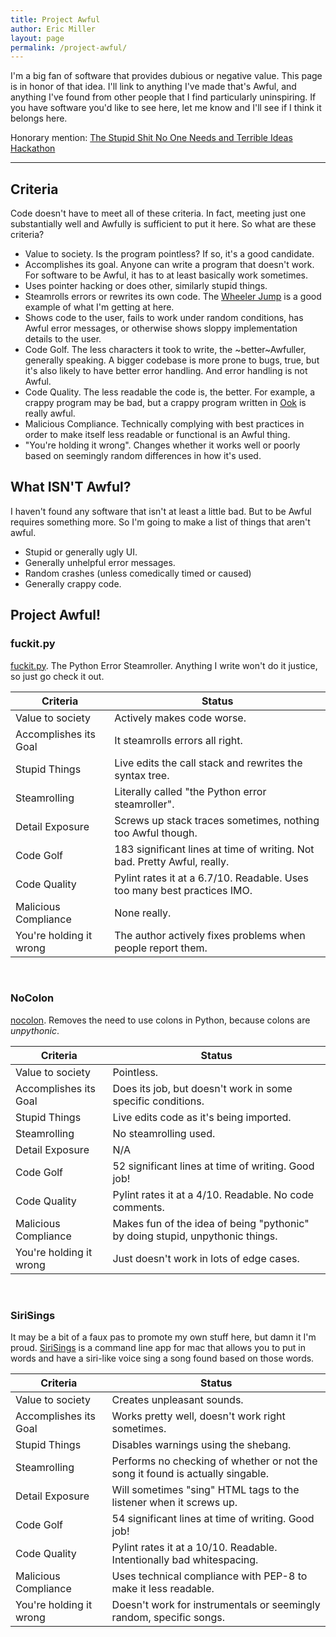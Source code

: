 ```yaml
---
title: Project Awful
author: Eric Miller
layout: page
permalink: /project-awful/
---
```


I'm a big fan of software that provides dubious or negative value. This page is in honor of that
idea. I'll link to anything I've made that's Awful, and anything I've found from other people that
I find particularly uninspiring. If you have software you'd like to see here, let me know and I'll
see if I think it belongs here.

Honorary mention: [The Stupid Shit No One Needs and Terrible Ideas Hackathon](http://www.stupidhackathon.com)

----

## Criteria

Code doesn't have to meet all of these criteria. In fact, meeting just one substantially well and
Awfully is sufficient to put it here. So what are these criteria?

* Value to society. Is the program pointless? If so, it's a good candidate.
* Accomplishes its goal. Anyone can write a program that doesn't work. For software to be Awful, it
has to at least basically work sometimes.
* Uses pointer hacking or does other, similarly stupid things.
* Steamrolls errors or rewrites its own code. The 
[Wheeler Jump](https://www.youtube.com/watch?v=zR8V0lq029c) is a good example of what I'm getting
at here.
* Shows code to the user, fails to work under random conditions, has Awful error messages, or
otherwise shows sloppy implementation details to the user.
* Code Golf. The less characters it took to write, the ~better~Awfuller, generally speaking. A bigger
codebase is more prone to bugs, true, but it's also likely to have better error handling. And error
handling is not Awful.
* Code Quality. The less readable the code is, the better. For example, a crappy program may be
bad, but a crappy program written in [Ook](https://esolangs.org/wiki/Ook!) is really awful.
* Malicious Compliance. Technically complying with best practices in order to make itself less
readable or functional is an Awful thing.
* "You're holding it wrong". Changes whether it works well or poorly based on seemingly random
differences in how it's used.

## What ISN'T Awful?

I haven't found any software that isn't at least a little bad. But to be Awful requires something
more. So I'm going to make a list of things that aren't awful.

* Stupid or generally ugly UI.
* Generally unhelpful error messages.
* Random crashes (unless comedically timed or caused)
* Generally crappy code.

## Project Awful!

### fuckit.py

[fuckit.py](https://github.com/ajalt/fuckitpy). The Python Error Steamroller. Anything I write
won't do it justice, so just go check it out.

| Criteria                | Status                                                                   |
| ----------------------- | ------------------------------------------------------------------------ |
| Value to society        | Actively makes code worse.                                               |
| Accomplishes its Goal   | It steamrolls errors all right.                                          |
| Stupid Things           | Live edits the call stack and rewrites the syntax tree.                  |
| Steamrolling            | Literally called "the Python error steamroller".                         |
| Detail Exposure         | Screws up stack traces sometimes, nothing too Awful though.              |
| Code Golf               | 183 significant lines at time of writing. Not bad. Pretty Awful, really. |
| Code Quality            | Pylint rates it at a 6.7/10. Readable. Uses too many best practices IMO. |
| Malicious Compliance    | None really.                                                             |
| You're holding it wrong | The author actively fixes problems when people report them.              |

&nbsp;

### NoColon

[nocolon](https://github.com/paradoxxxzero/nocolon). Removes the need to use colons in Python,
because colons are *unpythonic*.

| Criteria                | Status                                                                        |
| ----------------------- | ----------------------------------------------------------------------------- |
| Value to society        | Pointless.                                                                    |
| Accomplishes its Goal   | Does its job, but doesn't work in some specific conditions.                   |
| Stupid Things           | Live edits code as it's being imported.                                       |
| Steamrolling            | No steamrolling used.                                                         |
| Detail Exposure         | N/A                                                                           |
| Code Golf               | 52 significant lines at time of writing. Good job!                            |
| Code Quality            | Pylint rates it at a 4/10. Readable. No code comments.                        |
| Malicious Compliance    | Makes fun of the idea of being "pythonic" by doing stupid, unpythonic things. |
| You're holding it wrong | Just doesn't work in lots of edge cases.                                      |

&nbsp;

### SiriSings

It may be a bit of a faux pas to promote my own stuff here, but damn it I'm proud.
[SiriSings](https://github.com/sosheskaz/sirisings) is a command line app for mac that allows you
to put in words and have a siri-like voice sing a song found based on those words.

| Criteria                | Status                                                                         |
| ----------------------- | ------------------------------------------------------------------------------ |
| Value to society        | Creates unpleasant sounds.                                                     |
| Accomplishes its Goal   | Works pretty well, doesn't work right sometimes.                               |
| Stupid Things           | Disables warnings using the shebang.                                           |
| Steamrolling            | Performs no checking of whether or not the song it found is actually singable. |
| Detail Exposure         | Will sometimes "sing" HTML tags to the listener when it screws up.             |
| Code Golf               | 54 significant lines at time of writing. Good job!                             |
| Code Quality            | Pylint rates it at a 10/10. Readable. Intentionally bad whitespacing.          |
| Malicious Compliance    | Uses technical compliance with PEP-8 to make it less readable.                 |
| You're holding it wrong | Doesn't work for instrumentals or seemingly random, specific songs.            |
